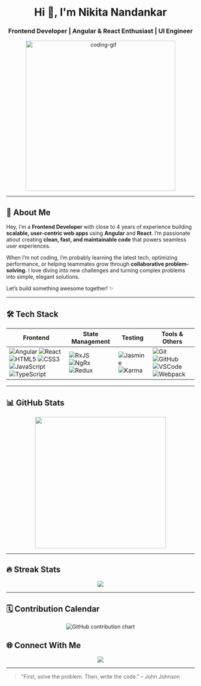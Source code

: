 
<!--
**nikitaax/nikitaax** is a ✨ _special_ ✨ repository because its `README.md` (this file) appears on your GitHub profile.

Here are some ideas to get you started:

- 🔭 I’m currently working on ...
- 🌱 I’m currently learning ...
- 👯 I’m looking to collaborate on ...
- 🤔 I’m looking for help with ...
- 💬 Ask me about ...
- 📫 How to reach me: ...
- 😄 Pronouns: ...
- ⚡ Fun fact: ...
-->

<h1 align="center">Hi 👋, I'm Nikita Nandankar</h1>
<h3 align="center">Frontend Developer | Angular & React Enthusiast | UI Engineer</h3>

<p align="center">
  <img src="https://media.giphy.com/media/qgQUggAC3Pfv687qPC/giphy.gif" width="400" alt="coding-gif" />
</p>

<!-- 
<p align="center">
  <img src="https://komarev.com/ghpvc/?username=nikitaax&label=Profile%20views&color=FAC151&style=flat" alt="Profile views" />
</p> 
-->

---

## 🚀 About Me

Hey, I’m a **Frontend Developer** with close to 4 years of experience building **scalable, user-centric web apps** using **Angular** and **React**. I’m passionate about creating **clean, fast, and maintainable code** that powers seamless user experiences.

When I’m not coding, I’m probably learning the latest tech, optimizing performance, or helping teammates grow through **collaborative problem-solving.** I love diving into new challenges and turning complex problems into simple, elegant solutions.

Let’s build something awesome together! ✨

---

## 🛠️ Tech Stack

| Frontend | State Management | Testing | Tools & Others |
|---------|------------------|---------|----------------|
| ![Angular](https://img.shields.io/badge/-Angular-DD0031?style=flat&logo=angular&logoColor=white) ![React](https://img.shields.io/badge/-React-20232A?style=flat&logo=react&logoColor=61DAFB) ![HTML5](https://img.shields.io/badge/-HTML5-E34F26?style=flat&logo=html5&logoColor=white) ![CSS3](https://img.shields.io/badge/-CSS3-1572B6?style=flat&logo=css3) ![JavaScript](https://img.shields.io/badge/JavaScript-323330?style=flat=javascript&logoColor=F7DF1E) ![TypeScript](https://img.shields.io/badge/TypeScript-007ACC?style=flat=typescript&logoColor=white)| ![RxJS](https://img.shields.io/badge/-RxJS-B7178C?style=flat&logo=reactivex&logoColor=white) ![NgRx](https://img.shields.io/badge/-NgRx-8A2BE2?style=flat) ![Redux](https://img.shields.io/badge/-Redux-764ABC?style=flat&logo=redux&logoColor=white) | ![Jasmine](https://img.shields.io/badge/-Jasmine-8A4182?style=flat) ![Karma](https://img.shields.io/badge/-Karma-08A8A5?style=flat) | ![Git](https://img.shields.io/badge/-Git-F05032?style=flat&logo=git&logoColor=white) ![GitHub](https://img.shields.io/badge/-GitHub-181717?style=flat&logo=github) ![VSCode](https://img.shields.io/badge/-VSCode-007ACC?style=flat&logo=visual-studio-code) ![Webpack](https://img.shields.io/badge/-Webpack-8DD6F9?style=flat&logo=webpack) |

---

## 📊 GitHub Stats

<p align="center">
<!--   <img src="https://github-readme-stats.vercel.app/api?username=nikitaax&show_icons=true&theme=buefy" width="450"/> -->
  <img src="https://github-readme-stats.vercel.app/api/top-langs/?username=nikitaax&layout=compact&theme=buefy" width="350"/> 
</p>

---

## 🔥 Streak Stats

<p align="center">
  <img src="https://github-readme-streak-stats.herokuapp.com/?user=nikitaax&theme=buefy&hide_border=false" />
</p>

---

## 🗓️ Contribution Calendar

<p align="center">
  <img src="https://ghchart.rshah.org/nikitaax" alt="GitHub contribution chart" />
</p>

## 🌐 Connect With Me

<p align="center">
  <a href="https://www.linkedin.com/in/nikita-nandankar/"><img src="https://img.shields.io/badge/-LinkedIn-0A66C2?style=flat&logo=linkedin&logoColor=white" /></a>
</p>

---

> "First, solve the problem. Then, write the code." – John Johnson
